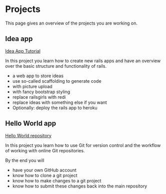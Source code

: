 # Projects
This page gives an overview of the projects you are working on.
## Idea app
[Idea App Tutorial](http://guides.railsgirls.com/app)

In this project you learn how to create new rails apps and have an overview over the basic structure and functionality of rails.

* a web app to store ideas
* use so-called scaffolding to generate code
* with picture upload
* with fancy bootstrap styling
* replace railsgirls with redi
* replace ideas with something else if you want
* Optionally: deploy the rails app to heroku

## Hello World app
[Hello World repository](https://github.com/ReDI-School/hello-world)

In this project you learn how to use Git for version control and the workflow of working with online Git repositories.

By the end you will

* have your own GitHub account
* know how to clone a git project
* know how to make changes to a git project
* know how to submit these changes back into the main repository
